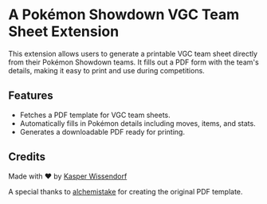 # A Pokémon Showdown VGC Team Sheet Extension

This extension allows users to generate a printable VGC team sheet directly from their Pokémon Showdown teams. It fills out a PDF form with the team's details, making it easy to print and use during competitions.

## Features
- Fetches a PDF template for VGC team sheets.
- Automatically fills in Pokémon details including moves, items, and stats.
- Generates a downloadable PDF ready for printing.

## Credits
Made with ❤️ by [Kasper Wissendorf](https://github.com/kasp470f)

A special thanks to [alchemistake](https://github.com/alchemistake) for creating the original PDF template.